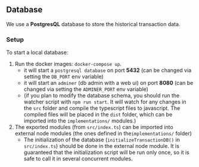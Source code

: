 ## Database
We use a **PostgresQL** database to store the historical transaction data.

### Setup
To start a local database:
1. Run the docker images: `docker-compose up`.
    - it will start a `postgresql database` on port **5432** (can be changed via setting the `DB_PORT` env variable)
    - it will start an `adminer` (db admin with a web ui) on port **8080** (can be changed via setting the `ADMINER_PORT` env variable)
    - (if you plan to modify the database schema, you should run the watcher script with `npm run start`. It will watch for any changes in the `src` folder and compile the typescript files to javascript. The compiled files will be placed in the `dist` folder, which can be imported into the `implementations/` modules.)
2. The exported modules (from `src/index.ts`) can be imported into external node modules (the ones defined in the`implementations/` folder)
    - The initialization of the database (`initializeTransactionDB()` in `src/index.ts`) should be done in the external node module. It is guaranteed that the initialization script will be run only once, so it is safe to call it in several concurrent modules.